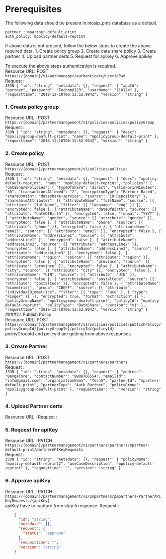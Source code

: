 # Prerequisites
  The following data should be present in mosip_pms database as a default.
  
  ```
  partner : mpartner-default-print
  auth_policy: mpolicy-default-reprint
  
  ```
  If above data is not present, follow the below steps to create the above required data.
    1. Create policy group 
    2. Create data share policy
    3. Create partner
    4. Upload partner certs
    5. Request for apiKey
    6. Approve apikey
    
   To execute the above steps authentication is required. <br/>
   Resource URL: POST  `https://{domain}/v1/authmanager/authenticate/useridPwd` <br/>
   Request :   <br/>
     ```JSON
        {
            "id": "string",
            "metadata": {},
            "request": {
              "appId": "partner",
              "password": "Techno@123",
              "userName": "110124"
            },
            "requesttime": "2018-12-10T06:12:52.994Z",
            "version": "string"
       }
    ```
   <br/> 
   ### 1. Create policy group 
   Resource URL : POST `https://{domain}/partnermanagement/v1/policies/policies/policyGroup` <br/>
   Request : <br/>
      ```JSON
            {
              "id": "string",
              "metadata": {},
              "request": {
                "desc": "mpolicygroup-deafult-print",
                "name": "mpolicygroup-deafult-print"
              },
              "requesttime": "2018-12-10T06:12:52.994Z",
              "version": "string"
            }
      ```
      <br/>
   ### 2. Create policy 
   Resource URL : POST `https://{domain}/partnermanagement/v1/policies/policies` <br/>
   Request : <br/>
      ```JSON
          {
            "id": "string",
            "metadata": {},
            "request": {
              "desc": "mpolicy-default-reprint",
              "name": "mpolicy-default-reprint",
              "policies": {
                "dataSharePolicies": {
                  "typeOfShare": "direct",
                  "validForInMinutes": "30",
                  "transactionsAllowed": "2",
                  "encryptionType": "Partner Based",
                  "shareDomain": "datashare-service",
                  "source": "ID Repository"
                },
                "shareableAttributes": [{
                  "attributeName": "fullName",
                  "source": [{
                    "attribute": "fullName",
                    "filter": [{
                      "language": "eng"
                    }]
                  }],
                  "encrypted": false
                }, {
                  "attributeName": "dateOfBirth",
                  "source": [{
                    "attribute": "dateOfBirth"
                  }],
                  "encrypted": false,
                  "format": "YYYY"
                }, {
                  "attributeName": "gender",
                  "source": [{
                    "attribute": "gender"
                  }],
                  "encrypted": false
                }, {
                  "attributeName": "phone",
                  "source": [{
                    "attribute": "phone"
                  }],
                  "encrypted": false
                }, {
                  "attributeName": "email",
                  "source": [{
                    "attribute": "email"
                  }],
                  "encrypted": false
                }, {
                  "attributeName": "addressLine1",
                  "source": [{
                    "attribute": "addressLine1"
                  }],
                  "encrypted": false
                }, {
                  "attributeName": "addressLine2",
                  "source": [{
                    "attribute": "addressLine2"
                  }],
                  "encrypted": false
                }, {
                  "attributeName": "addressLine3",
                  "source": [{
                    "attribute": "addressLine3"
                  }],
                  "encrypted": false
                }, {
                  "attributeName": "region",
                  "source": [{
                    "attribute": "region"
                  }],
                  "encrypted": false
                }, {
                  "attributeName": "province",
                  "source": [{
                    "attribute": "province"
                  }],
                  "encrypted": false
                }, {
                  "attributeName": "city",
                  "source": [{
                    "attribute": "city"
                  }],
                  "encrypted": false
                }, {
                  "attributeName": "UIN",
                  "source": [{
                    "attribute": "UIN"
                  }],
                  "encrypted": false
                }, {
                  "attributeName": "postalCode",
                  "source": [{
                    "attribute": "postalCode"
                  }],
                  "encrypted": false
                }, {
                  "attributeName": "biometrics",
                  "group": "CBEFF",
                  "source": [{
                    "attribute": "individualBiometrics",
                    "filter": [{
                      "type": "Face"
                    }, {
                      "type": "Finger"
                    }]
                  }],
                  "encrypted": true,
                  "format": "extraction"
                }]
              },
              "policyGroupName": "mpolicygroup-deafult-print",
              "policyId": "mpolicy-default-reprint",
              "policyType": "DataShare",
              "version": "v1"
            },
            "requesttime": "2018-12-10T06:12:52.994Z",
            "version": "string"
          }
      ```
      <br/>
  ####2.1 Publish Policy <br/>
  Resource URL: POST `https://{domain}/partnermanagement/v1/policies/policies/publishPolicy/policyGroupId/{policyGroupId}/policyId/{policyId}` <br/>
    polciyGroupId and policyId are getting from above responses.
  
 ### 3. Create Partner 
 Resource URL : POST `https://{domain}/partnermanagement/v1/partners/partners` <br/>
 Request : <br/>
    ```JSON
      {
        "id": "string",
        "metadata": {},
        "request": {
          "address": "Bangalore",
          "contactNumber": "9908766554",
          "emailId": "info@gmail.com",
          "organizationName": "Tech5",
          "partnerId": "mpartner-default-print",
          "partnerType": "Auth_Partner",
          "policyGroup": "mpolicygroup-deafult-print"
        },
        "requesttime": "",
        "version": "string"
      }
    ```
  ### 4. Upload Partner certs
  Resource URL : 
  Request :
  
  ### 5. Request for apiKey
  Resource URL : PATCH `https://{domain}/partnermanagement/v1/partners/partners/mpartner-default-print/partnerAPIKeyRequests` <br/>
  Request : <br/>
    ```JSON
      {
        "id": "string",
        "metadata": {},
        "request": {
          "policyName": "mpolicy-default-reprint2",
          "useCaseDescription": "mpolicy-default-reprint"
        },
        "requesttime": "",
        "version": "string"
      }
     ```
     <br/>
### 6. Approve apiKey
Resource URL : PATCH `https://{domain}/partnermanagement/v1/pmpartners/pmpartners/PartnerAPIKeyRequests/{apiKey}` <br/>
    apiKey have to capture from step 5 response.
Request : <br/>
  ```JSON
      {
        "id": "string",
        "metadata": {},
        "request": {
          "status": "approve"
        },
        "requesttime": "",
        "version": "string"
      }
   ```
  
   
   
